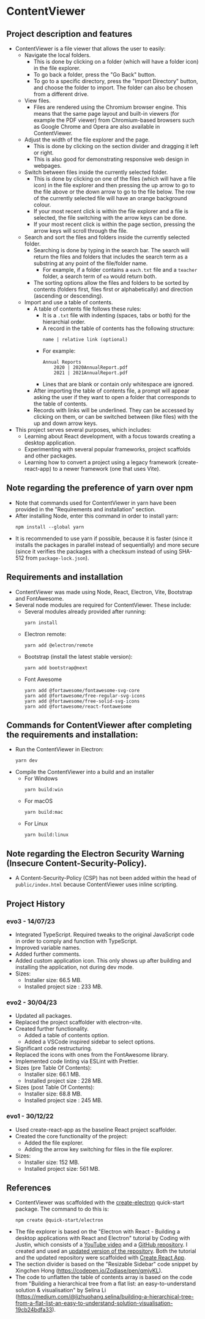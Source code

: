 # ContentViewer
## Project description and features
* ContentViewer is a file viewer that allows the user to easily:
    * Navigate the local folders.
        * This is done by clicking on a folder (which will have a folder icon) in the file explorer.
        * To go back a folder, press the "Go Back" button.
        * To go to a specific directory, press the "Import Directory" button, and choose the folder to import. The folder can also be chosen from a different drive.
    * View files.
        * Files are rendered using the Chromium browser engine. This means that the same page layout and built-in viewers (for example the PDF viewer) from Chromium-based browsers such as Google Chrome and Opera are also available in ContentViewer.
    * Adjust the width of the file explorer and the page.
        * This is done by clicking on the section divider and dragging it left or right.
        * This is also good for demonstrating responsive web design in webpages.
    * Switch between files inside the currently selected folder.
        * This is done by clicking on one of the files (which will have a file icon) in the file explorer and then pressing the up arrow to go to the file above or the down arrow to go to the file below. The row of the currently selected file will have an orange background colour.
        * If your most recent click is within the file explorer and a file is selected, the file switching with the arrow keys can be done.
        * If your most recent click is within the page section, pressing the arrow keys will scroll through the file.
    * Search and sort the files and folders inside the currently selected folder.
        * Searching is done by typing in the search bar. The search will return the files and folders that includes the search term as a substring at any point of the file/folder name. 
            * For example, if a folder contains a `each.txt` file and a `teacher` folder, a search term of `ea` would return both.
        * The sorting options allow the files and folders to be sorted by contents (folders first, files first or alphabetically) and direction (ascending or descending).
    * Import and use a table of contents.
        * A table of contents file follows these rules: 
            * It is a `.txt` file with indenting (spaces, tabs or both) for the hierarchial order. 
            * A record in the table of contents has the following structure:
                ```
                name | relative link (optional)
                ```
            * For example:
                ```
                Annual Reports
                    2020 | 2020AnnualReport.pdf
                    2021 | 2021AnnualReport.pdf
                ```
            * Lines that are blank or contain only whitespace are ignored.
        * After importing the table of contents file, a prompt will appear asking the user if they want to open a folder that corresponds to the table of contents.
        * Records with links will be underlined. They can be accessed by clicking on them, or can be switched between (like files) with the up and down arrow keys.
* This project serves several purposes, which includes:
    * Learning about React development, with a focus towards creating a desktop application.
    * Experimenting with several popular frameworks, project scaffolds and other packages.
    * Learning how to convert a project using a legacy framework (create-react-app) to a newer framework (one that uses Vite).

## Note regarding the preference of yarn over npm
* Note that commands used for ContentViewer in yarn have been provided in the "Requirements and installation" section.
* After installing Node, enter this command in order to install yarn: 
    ```
    npm install --global yarn
    ```
* It is recommended to use yarn if possible, because it is faster (since it installs the packages in parallel instead of sequentially) and more secure (since it verifies the packages with a checksum instead of using SHA-512 from `package-lock.json`).

## Requirements and installation
* ContentViewer was made using Node, React, Electron, Vite, Bootstrap and FontAwesome.
* Several node modules are required for ContentViewer. These include:
    * Several modules already provided after running:
        ```
        yarn install
        ```
    * Electron remote:
        ```
        yarn add @electron/remote
        ```
    * Bootstrap (install the latest stable version):
        ```
        yarn add bootstrap@next
        ```
    * Font Awesome
        ```
        yarn add @fortawesome/fontawesome-svg-core
        yarn add @fortawesome/free-regular-svg-icons
        yarn add @fortawesome/free-solid-svg-icons
        yarn add @fortawesome/react-fontawesome
        ```

## Commands for ContentViewer after completing the requirements and installation:
* Run the ContentViewer in Electron:
    ```
    yarn dev
    ```
* Compile the ContentViewer into a build and an installer
    * For Windows
        ```
        yarn build:win
        ```
    * For macOS
        ```
        yarn build:mac
        ```
    * For Linux
        ```
        yarn build:linux
        ```
    
## Note regarding the Electron Security Warning (Insecure Content-Security-Policy).
* A Content-Security-Policy (CSP) has not been added within the head of `public/index.html` because ContentViewer uses inline scripting.

## Project History
### evo3 - 14/07/23
* Integrated TypeScript. Required tweaks to the original JavaScript code in order to comply and function with TypeScript.
* Improved variable names.
* Added further comments.
* Added custom application icon. This only shows up after building and installing the application, not during dev mode.
* Sizes: 
    * Installer size: 66.5 MB.
    * Installed project size : 233 MB.

### evo2 - 30/04/23
* Updated all packages.
* Replaced the project scaffolder with electron-vite.
* Created further functionality.
    * Added a table of contents option.
    * Added a VSCode inspired sidebar to select options.
* Significant code restructuring.
* Replaced the icons with ones from the FontAwesome library.
* Implemented code linting via ESLint with Prettier.
* Sizes (pre Table Of Contents): 
    * Installer size: 66.1 MB.
    * Installed project size : 228 MB.
* Sizes (post Table Of Contents): 
    * Installer size: 68.8 MB.
    * Installed project size : 245 MB.

### evo1 - 30/12/22
* Used create-react-app as the baseline React project scaffolder.
* Created the core functionality of the project:
    * Added the file explorer.
    * Adding the arrow key switching for files in the file explorer.
* Sizes: 
    * Installer size: 152 MB.
    * Installed project size: 561 MB.

## References
* ContentViewer was scaffolded with the [create-electron](https://github.com/alex8088/electron-vite) quick-start package. The command to do this is:
    ```
    npm create @quick-start/electron
    ```
* The file explorer is based on the "Electron with React - Building a desktop applications with React and Electron" tutorial by Coding with Justin, which consists of a [YouTube video](https://www.youtube.com/watch?v=oAaS9ix8pes) and a [GitHub repository](https://github.com/codingwithjustin/react-electron). I created and used an [updated version of the repository](https://github.com/NigelBell/react-electron). Both the tutorial and the updated repository were scaffolded with [Create React App](https://github.com/facebook/create-react-app).
* The section divider is based on the "Resizable Sidebar" code snippet by Xingchen Hong (https://codepen.io/Zodiase/pen/qmjyKL).
* The code to unflatten the table of contents array is based on the code from "Building a hierarchical tree from a flat list: an easy-to-understand solution & visualisation" by Selina Li (https://medium.com/@lizhuohang.selina/building-a-hierarchical-tree-from-a-flat-list-an-easy-to-understand-solution-visualisation-19cb24bdfa33).